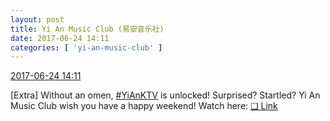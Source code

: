 ```yaml
---
layout: post
title: Yi An Music Club (易安音乐社)
date: 2017-06-24 14:11
categories: [ 'yi-an-music-club' ]
---
```


<div class="weibo-info">
  <a href="http://weibo.com/6094546964/F9iFC3K6f">2017-06-24 14:11</a>
</div>

[Extra] Without an omen, [#YiAnKTV](http://weibo.com/p/10080892cb6f4e5783603437b14378888d0986) is unlocked! Surprised? Startled? Yi An Music Club wish you have a happy weekend! Watch here: [❏ Link](http://www.bilibili.com/video/av11581018/)
